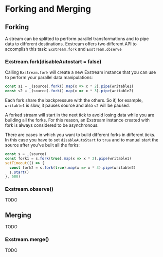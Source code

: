 # Forking and Merging

## Forking

A stream can be splitted to perform parallel transformations and to pipe data to different destinations. Exstream offers two different API to accomplish this task: `Exstream.fork` and `Exstream.observe`

### Exstream.fork(disableAutostart = false)

Calling `Exstream.fork` will create a new Exstream instance that you can use to perform your parallel data manipulations:

```js
const s1 = _(source).fork().map(x => x * 2).pipe(writable1)
const s2 = _(source).fork().map(x => x * 3).pipe(writable2)
```

Each fork share the backpressure with the others. So if, for example, `writable1` is slow, it pauses source and also `s2` will be paused. 

A forked stream will start in the next tick to avoid losing data while you are building all the forks. For this reason, an Exstream instance created with fork is always considered to be asynchronous.

There are cases in which you want to build different forks in different ticks. In this case you have to set `disableAutoStart` to `true` and to manual start the source after you've built all the forks:

```js
const s = _(source)
const fork1 = s.fork(true).map(x => x * 2).pipe(writable1)
setTimeout(() => {
  const fork2 = s.fork(true).map(x => x * 3).pipe(writable2)
  s.start()
}, 500)
```


### Exstream.observe()

TODO

## Merging

TODO

### Exstream.merge()

TODO